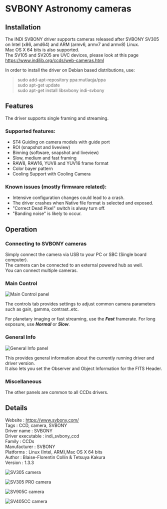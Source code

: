 
# SVBONY Astronomy cameras

## Installation

The INDI SVBONY driver supports cameras released after SVBONY SV305 on Intel (x86, amd64) and ARM (armv6, armv7 and armv8) Linux.  
Mac OS X 64 bits is also supported.  
The SV105 and SV205 are UVC devices, please look at this page https://www.indilib.org/ccds/web-cameras.html

In order to install the driver on Debian based distributions, use:  

> sudo add-apt-repository ppa:mutlaqja/ppa  
> sudo apt-get update  
> sudo apt-get install libsvbony indi-svbony  

## Features

The driver supports single framing and streaming.  

### Supported features:

- ST4 Guiding on camera models with guide port
- ROI (snapshot and liveview)
- Binning (software, snapshot and liveview)
- Slow, medium and fast framing
- RAW8, RAW16, YUV8 and YUV16 frame format
- Color bayer pattern
- Cooling Support with Cooling Camera

### Known issues (mostly firmware related):

- Intensive configuration changes could lead to a crash.
- The driver crashes when Native file format is selected and exposed.
- "Correct Dead Pixel" switch is alway turn off.
- "Banding noise" is likely to occur.

## Operation

### Connecting to SVBONY cameras

Simply connect the camera via USB to your PC or SBC (Single board computer).  
The camera can be connected to an external powered hub as well.  
You can connect multiple cameras.  

### Main Control

![Main Control panel](./control_panel.jpg)

The controls tab provides settings to adjust common camera parameters such as gain, gamma, contrast..etc.  

For planetary imaging or fast streaming, use the ***Fast*** framerate. For long exposure, use ***Normal*** or ***Slow***.  

### General Info

![General Info panel](./info_panel.jpg)

This provides general information about the currently running driver and driver version.  
It also lets you set the Observer and Object Information for the FITS Header.  

### Miscellaneous

The other panels are common to all CCDs drivers.  

## Details

Website :		https://www.svbony.com/  
Tags :			CCD, camera, SVBONY  
Driver name :		SVBONY  
Driver executable :	indi_svbony_ccd  
Family :		CCDs  
Manufacturer :		SVBONY  
Platforms :		Linux (Intel, ARM),Mac OS X 64 bits  
Author :		Blaise-Florentin Collin & Tetsuya Kakura  
Version :		1.3.3  

![SV305 camera](./SV305.jpg)

![SV305 PRO camera](./SV305PRO.jpg)

![SV905C camera](./SV905C.jpg)

![SV405CC camera](./SV405CC.jpg)
